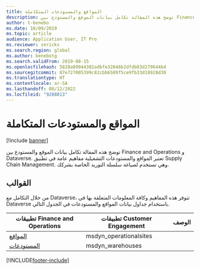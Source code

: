 ```yaml
---
title: المواقع والمستودعات المتكاملة
description: توضح هذه المقالة تكامل بيانات الموقع والمستودع بين Finance and Operations و Dataverse.
author: t-benebo
ms.date: 10/09/2019
ms.topic: article
audience: Application User, IT Pro
ms.reviewer: sericks
ms.search.region: global
ms.author: benebotg
ms.search.validFrom: 2019-08-15
ms.openlocfilehash: 5828a09944302adbfe32846b2dfdb83d279644b4
ms.sourcegitcommit: 87e727005399c82cbb6509f5ce9fb33d18928d30
ms.translationtype: HT
ms.contentlocale: ar-SA
ms.lasthandoff: 08/12/2022
ms.locfileid: "9288813"
---
```

# <a name="integrated-sites-and-warehouses"></a>المواقع والمستودعات المتكاملة

[!include [banner](../../includes/banner.md)]



توضح هذه المقالة تكامل بيانات الموقع والمستودع بين Finance and Operations و Dataverse. تعتبر المواقع والمستودعات التشغيلية مفاهيم عامة في تطبيق Supply Chain Management. وهي تستخدم لصياغة سلسلة التوريد الخاصة بشركك.

## <a name="templates"></a>القوالب

من خلال التكامل مع Dataverse، تتوفر هذه المفاهيم وكافة المعلومات المتعلقة بها في Dataverse باستخدام جداول بيانات المواقع والمستودعات في الجدول التالي.

تطبيقات Finance and Operations | تطبيقات Customer Engagement     | الوصف
--------------------------|---------------------------|---
[المواقع](mapping-reference.md#156) | msdyn_operationalsites | |
[المستودعات](mapping-reference.md#204) | msdyn_warehouses | |

[!INCLUDE[footer-include](../../../../includes/footer-banner.md)]

